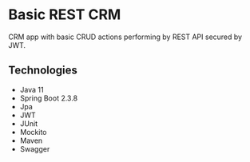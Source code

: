 Basic REST CRM
======

CRM app with basic CRUD actions performing by REST API secured by JWT.

Technologies
------

* Java 11
* Spring Boot 2.3.8
* Jpa
* JWT
* JUnit
* Mockito
* Maven
* Swagger
